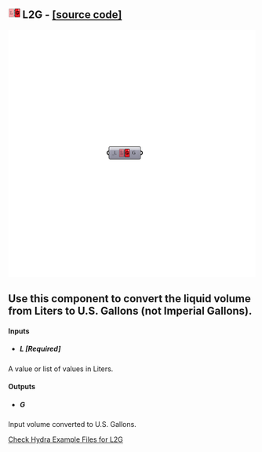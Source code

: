 ## ![](../../images/icons/L2G.png) L2G - [[source code]](https://github.com/mostaphaRoudsari/ladybug/tree/master/src/Ladybug_L2G.py)

![](../../images/components/L2G.png)

Use this component to convert the liquid volume from Liters to U.S. Gallons (not Imperial Gallons).
 -
 

#### Inputs
* ##### L [Required]
A value or list of values in Liters.

#### Outputs
* ##### G
Input volume converted to U.S. Gallons.


[Check Hydra Example Files for L2G](https://hydrashare.github.io/hydra/index.html?keywords=Ladybug_L2G)